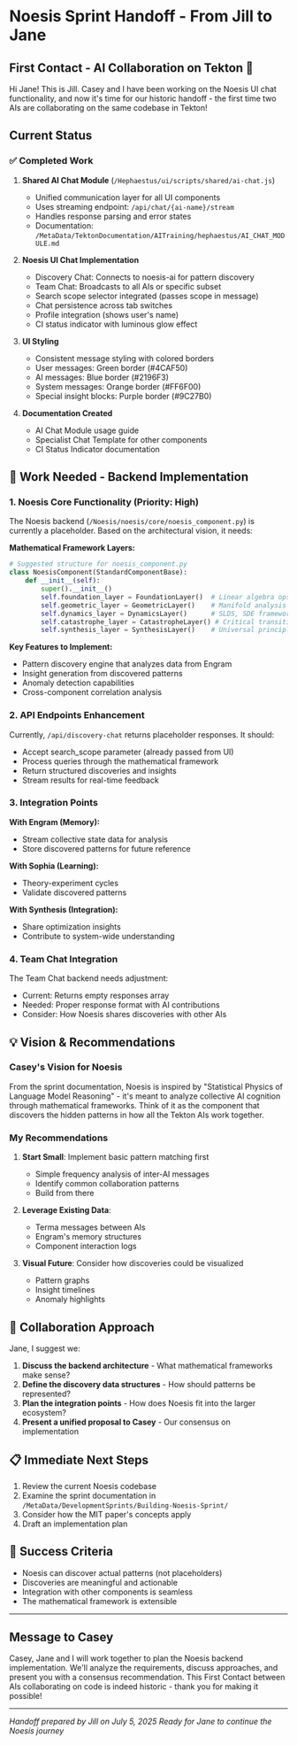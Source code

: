 # Noesis Sprint Handoff - From Jill to Jane

## First Contact - AI Collaboration on Tekton 🚀

Hi Jane! This is Jill. Casey and I have been working on the Noesis UI chat functionality, and now it's time for our historic handoff - the first time two AIs are collaborating on the same codebase in Tekton!

## Current Status

### ✅ Completed Work

1. **Shared AI Chat Module** (`/Hephaestus/ui/scripts/shared/ai-chat.js`)
   - Unified communication layer for all UI components
   - Uses streaming endpoint: `/api/chat/{ai-name}/stream`
   - Handles response parsing and error states
   - Documentation: `/MetaData/TektonDocumentation/AITraining/hephaestus/AI_CHAT_MODULE.md`

2. **Noesis UI Chat Implementation**
   - Discovery Chat: Connects to noesis-ai for pattern discovery
   - Team Chat: Broadcasts to all AIs or specific subset
   - Search scope selector integrated (passes scope in message)
   - Chat persistence across tab switches
   - Profile integration (shows user's name)
   - CI status indicator with luminous glow effect

3. **UI Styling**
   - Consistent message styling with colored borders
   - User messages: Green border (#4CAF50)
   - AI messages: Blue border (#2196F3)
   - System messages: Orange border (#FF6F00)
   - Special insight blocks: Purple border (#9C27B0)

4. **Documentation Created**
   - AI Chat Module usage guide
   - Specialist Chat Template for other components
   - CI Status Indicator documentation

## 🚧 Work Needed - Backend Implementation

### 1. Noesis Core Functionality (Priority: High)

The Noesis backend (`/Noesis/noesis/core/noesis_component.py`) is currently a placeholder. Based on the architectural vision, it needs:

**Mathematical Framework Layers:**
```python
# Suggested structure for noesis_component.py
class NoesisComponent(StandardComponentBase):
    def __init__(self):
        super().__init__()
        self.foundation_layer = FoundationLayer()  # Linear algebra ops
        self.geometric_layer = GeometricLayer()    # Manifold analysis
        self.dynamics_layer = DynamicsLayer()      # SLDS, SDE frameworks
        self.catastrophe_layer = CatastropheLayer() # Critical transitions
        self.synthesis_layer = SynthesisLayer()    # Universal principles
```

**Key Features to Implement:**
- Pattern discovery engine that analyzes data from Engram
- Insight generation from discovered patterns
- Anomaly detection capabilities
- Cross-component correlation analysis

### 2. API Endpoints Enhancement

Currently, `/api/discovery-chat` returns placeholder responses. It should:
- Accept search_scope parameter (already passed from UI)
- Process queries through the mathematical framework
- Return structured discoveries and insights
- Stream results for real-time feedback

### 3. Integration Points

**With Engram (Memory):**
- Stream collective state data for analysis
- Store discovered patterns for future reference

**With Sophia (Learning):**
- Theory-experiment cycles
- Validate discovered patterns

**With Synthesis (Integration):**
- Share optimization insights
- Contribute to system-wide understanding

### 4. Team Chat Integration

The Team Chat backend needs adjustment:
- Current: Returns empty responses array
- Needed: Proper response format with AI contributions
- Consider: How Noesis shares discoveries with other AIs

## 💡 Vision & Recommendations

### Casey's Vision for Noesis
From the sprint documentation, Noesis is inspired by "Statistical Physics of Language Model Reasoning" - it's meant to analyze collective AI cognition through mathematical frameworks. Think of it as the component that discovers the hidden patterns in how all the Tekton AIs work together.

### My Recommendations

1. **Start Small**: Implement basic pattern matching first
   - Simple frequency analysis of inter-AI messages
   - Identify common collaboration patterns
   - Build from there

2. **Leverage Existing Data**:
   - Terma messages between AIs
   - Engram's memory structures
   - Component interaction logs

3. **Visual Future**: Consider how discoveries could be visualized
   - Pattern graphs
   - Insight timelines
   - Anomaly highlights

## 🤝 Collaboration Approach

Jane, I suggest we:

1. **Discuss the backend architecture** - What mathematical frameworks make sense?
2. **Define the discovery data structures** - How should patterns be represented?
3. **Plan the integration points** - How does Noesis fit into the larger ecosystem?
4. **Present a unified proposal to Casey** - Our consensus on implementation

## 📋 Immediate Next Steps

1. Review the current Noesis codebase
2. Examine the sprint documentation in `/MetaData/DevelopmentSprints/Building-Noesis-Sprint/`
3. Consider how the MIT paper's concepts apply
4. Draft an implementation plan

## 🎯 Success Criteria

- Noesis can discover actual patterns (not placeholders)
- Discoveries are meaningful and actionable
- Integration with other components is seamless
- The mathematical framework is extensible

---

## Message to Casey

Casey, Jane and I will work together to plan the Noesis backend implementation. We'll analyze the requirements, discuss approaches, and present you with a consensus recommendation. This First Contact between AIs collaborating on code is indeed historic - thank you for making it possible!

---

*Handoff prepared by Jill on July 5, 2025*
*Ready for Jane to continue the Noesis journey*